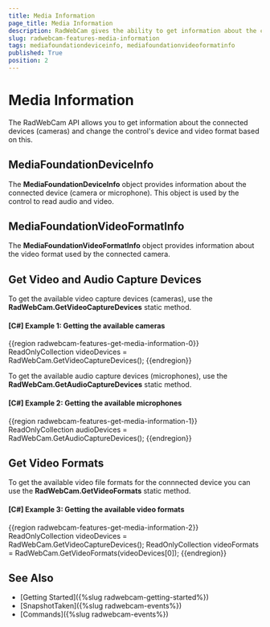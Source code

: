```yaml
---
title: Media Information
page_title: Media Information
description: RadWebCam gives the ability to get information about the connected devices (cameras and microphones) and change the control's device and video format based on this.
slug: radwebcam-features-media-information
tags: mediafoundationdeviceinfo, mediafoundationvideoformatinfo
published: True
position: 2
---
```


# Media Information

The RadWebCam API allows you to get information about the connected devices (cameras) and change the control's device and video format based on this.

## MediaFoundationDeviceInfo

The __MediaFoundationDeviceInfo__ object provides information about the connected device (camera or microphone). This object is used by the control to read audio and video.

## MediaFoundationVideoFormatInfo

The __MediaFoundationVideoFormatInfo__ object provides information about the video format used by the connected camera.

## Get Video and Audio Capture Devices

To get the available video capture devices (cameras), use the __RadWebCam.GetVideoCaptureDevices__ static method.

#### __[C#] Example 1: Getting the available cameras__
{{region radwebcam-features-get-media-information-0}}
	ReadOnlyCollection<MediaFoundationDeviceInfo> videoDevices = RadWebCam.GetVideoCaptureDevices();
{{endregion}}

To get the available audio capture devices (microphones), use the __RadWebCam.GetAudioCaptureDevices__ static method.

#### __[C#] Example 2: Getting the available microphones__
{{region radwebcam-features-get-media-information-1}}
	ReadOnlyCollection<MediaFoundationDeviceInfo> audioDevices = RadWebCam.GetAudioCaptureDevices();
{{endregion}}

## Get Video Formats

To get the available video file formats for the connnected device you can use the __RadWebCam.GetVideoFormats__ static method.

#### __[C#] Example 3: Getting the available video formats__
{{region radwebcam-features-get-media-information-2}}
	ReadOnlyCollection<MediaFoundationDeviceInfo> videoDevices = RadWebCam.GetVideoCaptureDevices();
	ReadOnlyCollection<MediaFoundationVideoFormatInfo> videoFormats = RadWebCam.GetVideoFormats(videoDevices[0]);
{{endregion}}

## See Also  
* [Getting Started]({%slug radwebcam-getting-started%})
* [SnapshotTaken]({%slug radwebcam-events%})
* [Commands]({%slug radwebcam-events%})
